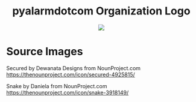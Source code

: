 <h1 align="center">pyalarmdotcom Organization Logo</h1>

<p align="center"><img src="https://user-images.githubusercontent.com/466460/175550239-254ecb8b-895e-48b5-b00e-a72bedbc3eb9.png" /></p>

# Source Images

Secured by Dewanata Designs from NounProject.com
https://thenounproject.com/icon/secured-4925815/

Snake by Daniela from NounProject.com
https://thenounproject.com/icon/snake-3918149/

